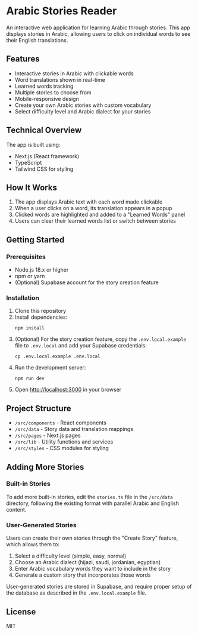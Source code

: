# Arabic Stories Reader

An interactive web application for learning Arabic through stories. This app displays stories in Arabic, allowing users to click on individual words to see their English translations.

## Features

- Interactive stories in Arabic with clickable words
- Word translations shown in real-time
- Learned words tracking
- Multiple stories to choose from
- Mobile-responsive design
- Create your own Arabic stories with custom vocabulary
- Select difficulty level and Arabic dialect for your stories

## Technical Overview

The app is built using:
- Next.js (React framework)
- TypeScript
- Tailwind CSS for styling

## How It Works

1. The app displays Arabic text with each word made clickable
2. When a user clicks on a word, its translation appears in a popup
3. Clicked words are highlighted and added to a "Learned Words" panel
4. Users can clear their learned words list or switch between stories

## Getting Started

### Prerequisites

- Node.js 18.x or higher
- npm or yarn
- (Optional) Supabase account for the story creation feature

### Installation

1. Clone this repository
2. Install dependencies:
   ```
   npm install
   ```
3. (Optional) For the story creation feature, copy the `.env.local.example` file to `.env.local` and add your Supabase credentials:
   ```
   cp .env.local.example .env.local
   ```
4. Run the development server:
   ```
   npm run dev
   ```
5. Open [http://localhost:3000](http://localhost:3000) in your browser

## Project Structure

- `/src/components` - React components
- `/src/data` - Story data and translation mappings
- `/src/pages` - Next.js pages
- `/src/lib` - Utility functions and services
- `/src/styles` - CSS modules for styling

## Adding More Stories

### Built-in Stories
To add more built-in stories, edit the `stories.ts` file in the `/src/data` directory, following the existing format with parallel Arabic and English content.

### User-Generated Stories
Users can create their own stories through the "Create Story" feature, which allows them to:
1. Select a difficulty level (simple, easy, normal)
2. Choose an Arabic dialect (hijazi, saudi, jordanian, egyptian)
3. Enter Arabic vocabulary words they want to include in the story
4. Generate a custom story that incorporates those words

User-generated stories are stored in Supabase, and require proper setup of the database as described in the `.env.local.example` file.

## License

MIT

